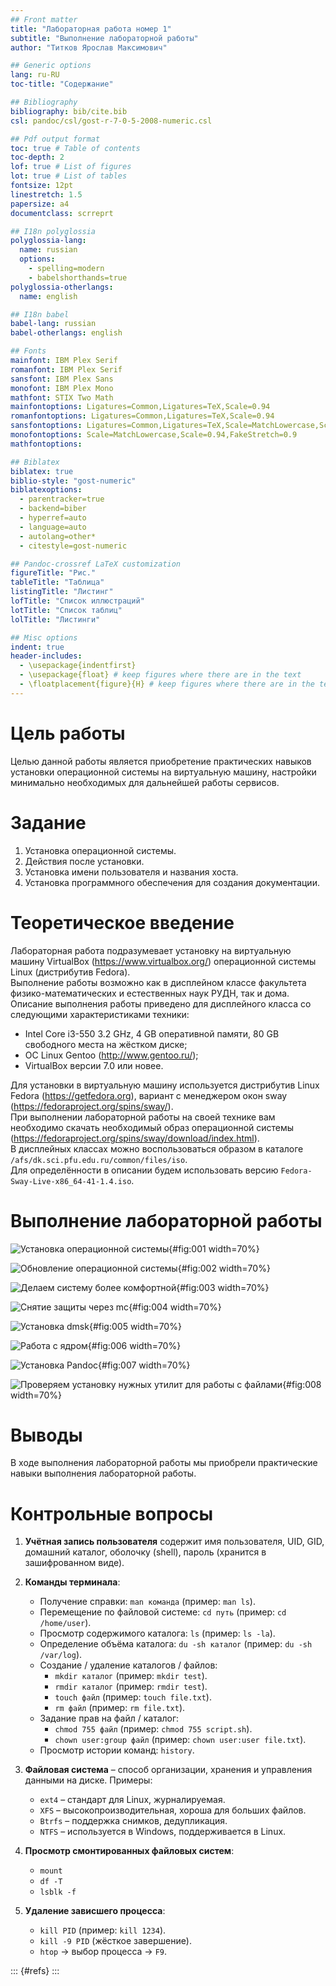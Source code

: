 ```yaml
---
## Front matter
title: "Лабораторная работа номер 1"
subtitle: "Выполнение лабораторной работы"
author: "Титков Ярослав Максимович"

## Generic options
lang: ru-RU
toc-title: "Содержание"

## Bibliography
bibliography: bib/cite.bib
csl: pandoc/csl/gost-r-7-0-5-2008-numeric.csl

## Pdf output format
toc: true # Table of contents
toc-depth: 2
lof: true # List of figures
lot: true # List of tables
fontsize: 12pt
linestretch: 1.5
papersize: a4
documentclass: scrreprt

## I18n polyglossia
polyglossia-lang:
  name: russian
  options:
    - spelling=modern
    - babelshorthands=true
polyglossia-otherlangs:
  name: english

## I18n babel
babel-lang: russian
babel-otherlangs: english

## Fonts
mainfont: IBM Plex Serif
romanfont: IBM Plex Serif
sansfont: IBM Plex Sans
monofont: IBM Plex Mono
mathfont: STIX Two Math
mainfontoptions: Ligatures=Common,Ligatures=TeX,Scale=0.94
romanfontoptions: Ligatures=Common,Ligatures=TeX,Scale=0.94
sansfontoptions: Ligatures=Common,Ligatures=TeX,Scale=MatchLowercase,Scale=0.94
monofontoptions: Scale=MatchLowercase,Scale=0.94,FakeStretch=0.9
mathfontoptions:

## Biblatex
biblatex: true
biblio-style: "gost-numeric"
biblatexoptions:
  - parentracker=true
  - backend=biber
  - hyperref=auto
  - language=auto
  - autolang=other*
  - citestyle=gost-numeric

## Pandoc-crossref LaTeX customization
figureTitle: "Рис."
tableTitle: "Таблица"
listingTitle: "Листинг"
lofTitle: "Список иллюстраций"
lotTitle: "Список таблиц"
lolTitle: "Листинги"

## Misc options
indent: true
header-includes:
  - \usepackage{indentfirst}
  - \usepackage{float} # keep figures where there are in the text
  - \floatplacement{figure}{H} # keep figures where there are in the text
---
```


# Цель работы

Целью данной работы является приобретение практических навыков установки операционной системы на виртуальную машину, настройки минимально необходимых для дальнейшей работы сервисов.

# Задание

1. Установка операционной системы.
2. Действия после установки.
3. Установка имени пользователя и названия хоста.
4. Установка программного обеспечения для создания документации.

# Теоретическое введение

Лабораторная работа подразумевает установку на виртуальную машину VirtualBox (https://www.virtualbox.org/) операционной системы Linux (дистрибутив Fedora).  
Выполнение работы возможно как в дисплейном классе факультета физико-математических и естественных наук РУДН, так и дома. Описание выполнения работы приведено для дисплейного класса со следующими характеристиками техники:  
- Intel Core i3-550 3.2 GHz, 4 GB оперативной памяти, 80 GB свободного места на жёстком диске;  
- ОС Linux Gentoo (http://www.gentoo.ru/);  
- VirtualBox версии 7.0 или новее.  

Для установки в виртуальную машину используется дистрибутив Linux Fedora (https://getfedora.org), вариант с менеджером окон sway (https://fedoraproject.org/spins/sway/).  
При выполнении лабораторной работы на своей технике вам необходимо скачать необходимый образ операционной системы (https://fedoraproject.org/spins/sway/download/index.html).  
В дисплейных классах можно воспользоваться образом в каталоге `/afs/dk.sci.pfu.edu.ru/common/files/iso`.  
Для определённости в описании будем использовать версию `Fedora-Sway-Live-x86_64-41-1.4.iso`.

# Выполнение лабораторной работы

![Установка операционной системы](image/3.png){#fig:001 width=70%}

![Обновление операционной системы](image/4.png){#fig:002 width=70%}

![Делаем систему более комфортной](image/5.png){#fig:003 width=70%}

![Снятие защиты через mc](image/6.png){#fig:004 width=70%}

![Установка dmsk](image/7.png){#fig:005 width=70%}

![Работа с ядром](image/8.png){#fig:006 width=70%}

![Установка Pandoc](image/9.png){#fig:007 width=70%}

![Проверяем установку нужных утилит для работы с файлами](image/10.png){#fig:008 width=70%}

# Выводы

В ходе выполнения лабораторной работы мы приобрели практические навыки выполнения лабораторной работы.

# Контрольные вопросы

1. **Учётная запись пользователя** содержит имя пользователя, UID, GID, домашний каталог, оболочку (shell), пароль (хранится в зашифрованном виде).

2. **Команды терминала**:  
   - Получение справки: `man команда` (пример: `man ls`).  
   - Перемещение по файловой системе: `cd путь` (пример: `cd /home/user`).  
   - Просмотр содержимого каталога: `ls` (пример: `ls -la`).  
   - Определение объёма каталога: `du -sh каталог` (пример: `du -sh /var/log`).  
   - Создание / удаление каталогов / файлов:  
     - `mkdir каталог` (пример: `mkdir test`).  
     - `rmdir каталог` (пример: `rmdir test`).  
     - `touch файл` (пример: `touch file.txt`).  
     - `rm файл` (пример: `rm file.txt`).  
   - Задание прав на файл / каталог:  
     - `chmod 755 файл` (пример: `chmod 755 script.sh`).  
     - `chown user:group файл` (пример: `chown user:user file.txt`).  
   - Просмотр истории команд: `history`.

3. **Файловая система** – способ организации, хранения и управления данными на диске. Примеры:  
   - `ext4` – стандарт для Linux, журналируемая.  
   - `XFS` – высокопроизводительная, хороша для больших файлов.  
   - `Btrfs` – поддержка снимков, дедупликация.  
   - `NTFS` – используется в Windows, поддерживается в Linux.

4. **Просмотр смонтированных файловых систем**:  
   - `mount`  
   - `df -T`  
   - `lsblk -f`

5. **Удаление зависшего процесса**:  
   - `kill PID` (пример: `kill 1234`).  
   - `kill -9 PID` (жёсткое завершение).  
   - `htop` → выбор процесса → `F9`.

::: {#refs}
:::